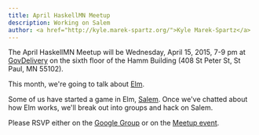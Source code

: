 ```yaml
---
title: April HaskellMN Meetup
description: Working on Salem
author: <a href="http://kyle.marek-spartz.org/">Kyle Marek-Spartz</a>
---
```


The April HaskellMN Meetup will be Wednesday, April 15,
2015, 7-9 pm at [GovDelivery](https://www.govdelivery.com/) on the
sixth floor of the Hamm Building (408 St Peter St, St Paul, MN 55102).

This month, we're going to talk about [Elm](http://www.elm-lang.org).

Some of us have started a game in Elm,
[Salem](https://github.com/HaskellMN/salem). Once we've chatted about how Elm
works, we'll break out into groups and hack on Salem.

Please RSVP either on the
[Google Group](https://groups.google.com/forum/#!forum/haskellmn)
or on the
[Meetup event](https://www.meetup.com/HaskellMN/events/221321212/).
